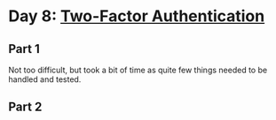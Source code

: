 # Day 8: [Two-Factor Authentication](https://adventofcode.com/2016/day/8)

## Part 1

Not too difficult, but took a bit of time as quite few things needed to be handled and tested.

## Part 2

